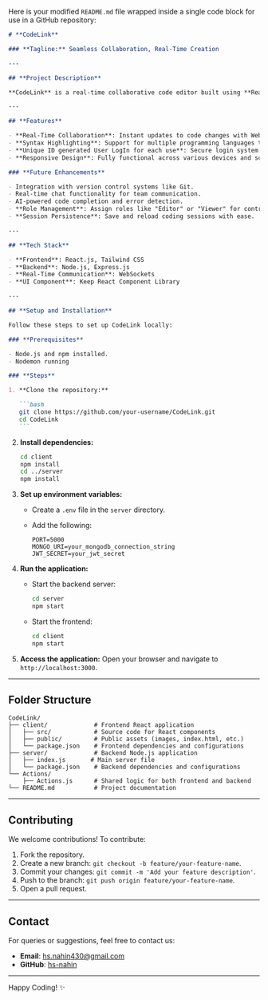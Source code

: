 Here is your modified `README.md` file wrapped inside a single code block for use in a GitHub repository:

````markdown
# **CodeLink**

### **Tagline:** Seamless Collaboration, Real-Time Creation

---

## **Project Description**

**CodeLink** is a real-time collaborative code editor built using **React.js**, **Node.js**, and **WebSockets**. The platform empowers users to collaborate on code in real time, enabling seamless synchronization and boosting productivity for developers, educators, and students. The name "CodeLink" reflects its goal of fostering effortless collaboration and creative teamwork.

---

## **Features**

- **Real-Time Collaboration**: Instant updates to code changes with WebSocket-powered synchronization.
- **Syntax Highlighting**: Support for multiple programming languages to enhance readability.
- **Unique ID generated User LogIn for each use**: Secure login system for private and exclusive collaboration.
- **Responsive Design**: Fully functional across various devices and screen sizes.

### **Future Enhancements**

- Integration with version control systems like Git.
- Real-time chat functionality for team communication.
- AI-powered code completion and error detection.
- **Role Management**: Assign roles like "Editor" or "Viewer" for controlled access.
- **Session Persistence**: Save and reload coding sessions with ease.

---

## **Tech Stack**

- **Frontend**: React.js, Tailwind CSS
- **Backend**: Node.js, Express.js
- **Real-Time Communication**: WebSockets
- **UI Component**: Keep React Component Library

---

## **Setup and Installation**

Follow these steps to set up CodeLink locally:

### **Prerequisites**

- Node.js and npm installed.
- Nodemon running

### **Steps**

1. **Clone the repository:**

   ```bash
   git clone https://github.com/your-username/CodeLink.git
   cd CodeLink
   ```
````

2. **Install dependencies:**

   ```bash
   cd client
   npm install
   cd ../server
   npm install
   ```

3. **Set up environment variables:**

   - Create a `.env` file in the `server` directory.
   - Add the following:

     ```env
     PORT=5000
     MONGO_URI=your_mongodb_connection_string
     JWT_SECRET=your_jwt_secret
     ```

4. **Run the application:**

   - Start the backend server:

     ```bash
     cd server
     npm start
     ```

   - Start the frontend:

     ```bash
     cd client
     npm start
     ```

5. **Access the application:**
   Open your browser and navigate to `http://localhost:3000`.

---

## **Folder Structure**

```
CodeLink/
├── client/             # Frontend React application
│   ├── src/            # Source code for React components
│   ├── public/         # Public assets (images, index.html, etc.)
│   └── package.json    # Frontend dependencies and configurations
├── server/             # Backend Node.js application
│   ├── index.js       # Main server file
│   └── package.json    # Backend dependencies and configurations
└── Actions/
    ├── Actions.js      # Shared logic for both frontend and backend
└── README.md           # Project documentation
```

---

## **Contributing**

We welcome contributions! To contribute:

1. Fork the repository.
2. Create a new branch: `git checkout -b feature/your-feature-name`.
3. Commit your changes: `git commit -m 'Add your feature description'`.
4. Push to the branch: `git push origin feature/your-feature-name`.
5. Open a pull request.

---

## **Contact**

For queries or suggestions, feel free to contact us:

- **Email**: [hs.nahin430@gmail.com](mailto:hs.nahin430@gmail.com)
- **GitHub**: [hs-nahin](https://github.com/hs-nahin)

---

Happy Coding! ✨
